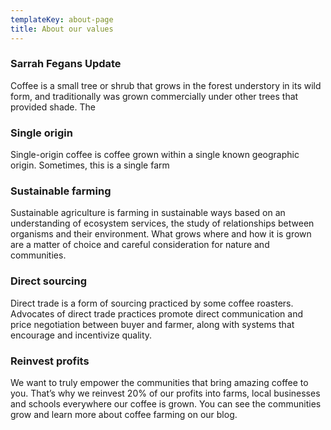```yaml
---
templateKey: about-page
title: About our values
---
```

### Sarrah Fegans Update

Coffee is a small tree or shrub that grows in the forest understory in its wild form, and traditionally was grown commercially under other trees that provided shade. The 

### Single origin

Single-origin coffee is coffee grown within a single known geographic origin. Sometimes, this is a single farm 

### Sustainable farming

Sustainable agriculture is farming in sustainable ways based on an understanding of ecosystem services, the study of relationships between organisms and their environment. What grows where and how it is grown are a matter of choice and careful consideration for nature and communities.

### Direct sourcing

Direct trade is a form of sourcing practiced by some coffee roasters. Advocates of direct trade practices promote direct communication and price negotiation between buyer and farmer, along with systems that encourage and incentivize quality.

### Reinvest profits

We want to truly empower the communities that bring amazing coffee to you. That’s why we reinvest 20% of our profits into farms, local businesses and schools everywhere our coffee is grown. You can see the communities grow and learn more about coffee farming on our blog.
